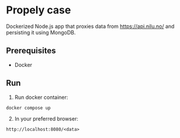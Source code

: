# Propely case

Dockerized Node.js app that proxies data from https://api.nilu.no/ and persisting it using MongoDB.

## Prerequisites

- Docker

## Run

1. Run docker container:

```
docker compose up
```

2. In your preferred browser:

```
http://localhost:8080/<data>
```
